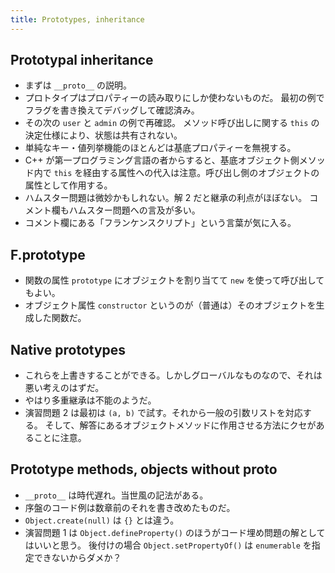 ```yaml
---
title: Prototypes, inheritance
---
```


## Prototypal inheritance

* まずは `__proto__` の説明。
* プロトタイプはプロパティーの読み取りにしか使わないものだ。
  最初の例でフラグを書き換えてデバッグして確認済み。
* その次の `user` と `admin` の例で再確認。
  メソッド呼び出しに関する `this` の決定仕様により、状態は共有されない。
* 単純なキー・値列挙機能のほとんどは基底プロパティーを無視する。
* C++ が第一プログラミング言語の者からすると、基底オブジェクト側メソッド内で
  `this` を経由する属性への代入は注意。呼び出し側のオブジェクトの属性として作用する。
* ハムスター問題は微妙かもしれない。解 2 だと継承の利点がほぼない。
  コメント欄もハムスター問題への言及が多い。
* コメント欄にある「フランケンスクリプト」という言葉が気に入る。

## F.prototype

* 関数の属性 `prototype` にオブジェクトを割り当てて `new` を使って呼び出してもよい。
* オブジェクト属性 `constructor` というのが（普通は）そのオブジェクトを生成した関数だ。

## Native prototypes

* これらを上書きすることができる。しかしグローバルなものなので、それは悪い考えのはずだ。
* やはり多重継承は不能のようだ。
* 演習問題 2 は最初は `(a, b)` で試す。それから一般の引数リストを対応する。
  そして、解答にあるオブジェクトメソッドに作用させる方法にクセがあることに注意。

## Prototype methods, objects without __proto__

* `__proto__` は時代遅れ。当世風の記法がある。
* 序盤のコード例は数章前のそれを書き改めたものだ。
* `Object.create(null)` は `{}` とは違う。
* 演習問題 1 は `Object.defineProperty()` のほうがコード埋め問題の解としてはいいと思う。
  後付けの場合 `Object.setPropertyOf()` は `enumerable` を指定できないからダメか？
